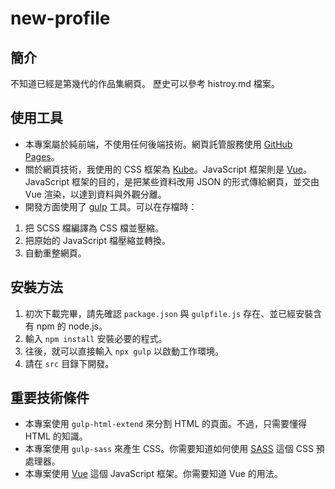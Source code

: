# new-profile

## 簡介
不知道已經是第幾代的作品集網頁。
歷史可以參考 histroy.md 檔案。

## 使用工具
* 本專案屬於純前端，不使用任何後端技術。網頁託管服務使用 [GitHub Pages]。
* 關於網頁技術，我使用的 CSS 框架為 [Kube]。JavaScript 框架則是 [Vue]。JavaScript 框架的目的，是把某些資料改用 JSON 的形式傳給網頁，並交由 Vue 渲染，以達到資料與外觀分離。
* 開發方面使用了 [gulp] 工具。可以在存檔時：
1. 把 SCSS 檔編譯為 CSS 檔並壓縮。
2. 把原始的 JavaScript 檔壓縮並轉換。
3. 自動重整網頁。

## 安裝方法
1. 初次下載完畢，請先確認 `package.json` 與 `gulpfile.js` 存在、並已經安裝含有 npm 的 node.js。
2. 輸入 `npm install` 安裝必要的程式。
3. 往後，就可以直接輸入 `npx gulp` 以啟動工作環境。
4. 請在 `src` 目錄下開發。

## 重要技術條件
* 本專案使用 `gulp-html-extend` 來分割 HTML 的頁面。不過，只需要懂得 HTML 的知識。
* 本專案使用 `gulp-sass` 來產生 CSS。你需要知道如何使用 [SASS] 這個 CSS 預處理器。
* 本專案使用 [Vue] 這個 JavaScript 框架。你需要知道 Vue 的用法。


[GitHub Pages]:https://pages.github.com/
[Kube]:https://imperavi.com/kube/
[Vue]:https://vuejs.org/
[gulp]:http://gulpjs.com/
[SASS]:http://sass-lang.com/